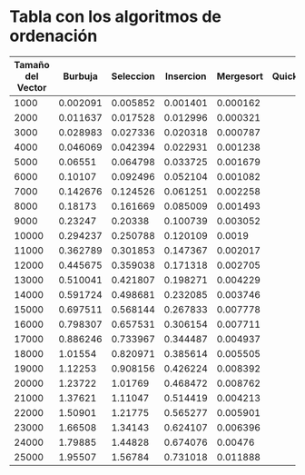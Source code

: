 # Tabla con los algoritmos de ordenación

| Tamaño del Vector | Burbuja | Seleccion | Insercion | Mergesort | Quicksort |
|-------------------|---------|-----------|-----------|-----------|-----------|
|1000|0.002091|0.005852|0.001401|0.000162|
|2000|0.011637|0.017528|0.012996|0.000321|
|3000|0.028983|0.027336|0.020318|0.000787|
|4000|0.046069|0.042394|0.022931|0.001238|
|5000|0.06551|0.064798|0.033725|0.001679|
|6000|0.10107|0.092496|0.052104|0.001082|
|7000|0.142676|0.124526|0.061251|0.002258|
|8000|0.18173|0.161669|0.085009|0.001493|
|9000|0.23247|0.20338|0.100739|0.003052|
|10000|0.294237|0.250788|0.120109|0.0019|
|11000|0.362789|0.301853|0.147367|0.002017|
|12000|0.445675|0.359038|0.171318|0.002705|
|13000|0.510041|0.421807|0.198271|0.004229|
|14000|0.591724|0.498681|0.232085|0.003746|
|15000|0.697511|0.568144|0.267833|0.007778|
|16000|0.798307|0.657531|0.306154|0.007711|
|17000|0.886246|0.733967|0.344487|0.004937|
|18000|1.01554|0.820971|0.385614|0.005505|
|19000|1.12253|0.908156|0.426224|0.008392|
|20000|1.23722|1.01769|0.468472|0.008762|
|21000|1.37621|1.11047|0.514419|0.004213|
|22000|1.50901|1.21775|0.565277|0.005901|
|23000|1.66508|1.34143|0.624107|0.006396|
|24000|1.79885|1.44828|0.674076|0.00476|
|25000|1.95507|1.56784|0.731018|0.011888|
